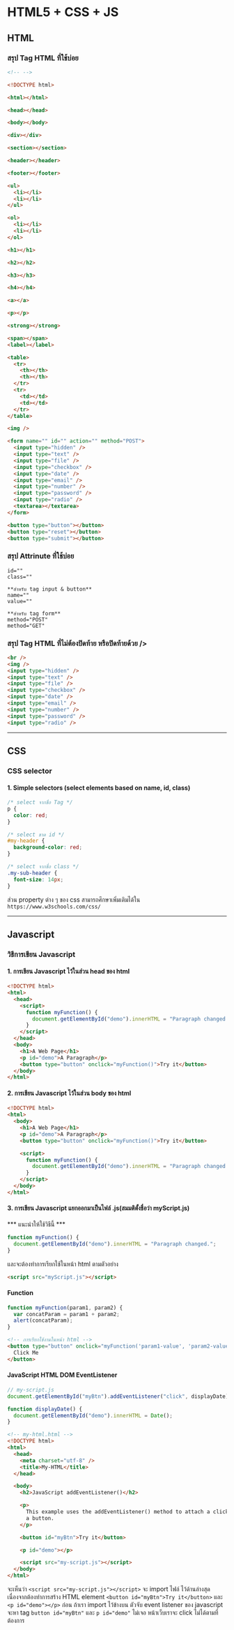 # HTML5 + CSS + JS

## HTML

### สรุป Tag HTML ที่ใช้บ่อย

```html
<!-- -->

<!DOCTYPE html>

<html></html>

<head></head>

<body></body>

<div></div>

<section></section>

<header></header>

<footer></footer>

<ul>
  <li></li>
  <li></li>
</ul>

<ol>
  <li></li>
  <li></li>
</ol>

<h1></h1>

<h2></h2>

<h3></h3>

<h4></h4>

<a></a>

<p></p>

<strong></strong>

<span></span>
<label></label>

<table>
  <tr>
    <th></th>
    <th></th>
  </tr>
  <tr>
    <td></td>
    <td></td>
  </tr>
</table>

<img />

<form name="" id="" action="" method="POST">
  <input type="hidden" />
  <input type="text" />
  <input type="file" />
  <input type="checkbox" />
  <input type="date" />
  <input type="email" />
  <input type="number" />
  <input type="password" />
  <input type="radio" />
  <textarea></textarea>
</form>

<button type="button"></button>
<button type="reset"></button>
<button type="submit"></button>
```

### สรุป Attrinute ที่ใช้บ่อย

```text
id=""
class=""

**สำหรับ tag input & button**
name=""
value=""

**สำหรับ tag form**
method="POST"
method="GET"
```

### สรุป Tag HTML ที่ไม่ต้องปิดท้าย หรือปิดท้ายด้วย />

```html
<br />
<img />
<input type="hidden" />
<input type="text" />
<input type="file" />
<input type="checkbox" />
<input type="date" />
<input type="email" />
<input type="number" />
<input type="password" />
<input type="radio" />
```

---

## CSS

### CSS selector

#### 1. Simple selectors (select elements based on name, id, class)

```css
/* select จากชื่อ Tag */
p {
  color: red;
}

/* select ขาด id */
#my-header {
  background-color: red;
}

/* select จากชื่อ class */
.my-sub-header {
  font-size: 14px;
}
```

ส่วน property ต่าง ๆ ของ css สามารถศึกษาเพิ่มเติมได้ใน `https://www.w3schools.com/css/`

---

## Javascript

### วิธีการเขียน Javascript

#### **1. การเขียน Javascript ไว้ในส่วน head ของ html**

```html
<!DOCTYPE html>
<html>
  <head>
    <script>
      function myFunction() {
        document.getElementById("demo").innerHTML = "Paragraph changed.";
      }
    </script>
  </head>
  <body>
    <h1>A Web Page</h1>
    <p id="demo">A Paragraph</p>
    <button type="button" onclick="myFunction()">Try it</button>
  </body>
</html>
```

#### **2. การเขียน Javascript ไว้ในส่วน body ของ html**

```html
<!DOCTYPE html>
<html>
  <body>
    <h1>A Web Page</h1>
    <p id="demo">A Paragraph</p>
    <button type="button" onclick="myFunction()">Try it</button>

    <script>
      function myFunction() {
        document.getElementById("demo").innerHTML = "Paragraph changed.";
      }
    </script>
  </body>
</html>
```

#### **3. การเขียน Javascript แยกออกมาเป็นไฟล์ .js**(สมมติตั้งชื่อว่า myScript.js)

\*\*\* แนะนำให้ใช้วิธีนี้ \*\*\*

```js
function myFunction() {
  document.getElementById("demo").innerHTML = "Paragraph changed.";
}
```

และจะต้องทำการเรียกใช้ในหน้า html ตามตัวอย่าง

```html
<script src="myScript.js"></script>
```

#### **Function**

```js
function myFunction(param1, param2) {
  var concatParam = param1 + param2;
  alert(concatParam);
}
```

```html
<!-- การเรียกใช้งานในหน้า html -->
<button type="button" onclick="myFunction('param1-value', 'param2-value')">
  Click Me
</button>
```

#### **JavaScript HTML DOM EventListener**

```js
// my-script.js
document.getElementById("myBtn").addEventListener("click", displayDate);

function displayDate() {
  document.getElementById("demo").innerHTML = Date();
}
```

```html
<!-- my-html.html -->
<!DOCTYPE html>
<html>
  <head>
    <meta charset="utf-8" />
    <title>My-HTML</title>
  </head>

  <body>
    <h2>JavaScript addEventListener()</h2>

    <p>
      This example uses the addEventListener() method to attach a click event to
      a button.
    </p>

    <button id="myBtn">Try it</button>

    <p id="demo"></p>

    <script src="my-script.js"></script>
  </body>
</html>
```

จะเห็นว่า `<script src="my-script.js"></script>` จะ import ไฟล์ ไว้ด้านล่างสุด เนื่องจากต้องทำการสร้าง HTML element `<button id="myBtn">Try it</button>` และ `<p id="demo"></p>` ก่อน ถ้าเรา import ไว้ข้างบน ตัวจับ event listener ของ javascript จะหา tag `button id="myBtn"` และ `p id="demo"` ไม่เจอ หน้าเว็บเราจะ click ไม่ได้ตามที่ต้องการ
